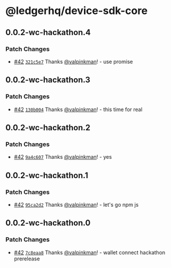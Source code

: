 # @ledgerhq/device-sdk-core

## 0.0.2-wc-hackathon.4

### Patch Changes

- [#42](https://github.com/LedgerHQ/device-sdk-ts/pull/42) [`321c5e7`](https://github.com/LedgerHQ/device-sdk-ts/commit/321c5e7f41af49bed8fc6e6149c7e58842570e8c) Thanks [@valpinkman](https://github.com/valpinkman)! - use promise

## 0.0.2-wc-hackathon.3

### Patch Changes

- [#42](https://github.com/LedgerHQ/device-sdk-ts/pull/42) [`130b004`](https://github.com/LedgerHQ/device-sdk-ts/commit/130b004f7b2c0a6d58471781b3f416d627cfc12e) Thanks [@valpinkman](https://github.com/valpinkman)! - this time for real

## 0.0.2-wc-hackathon.2

### Patch Changes

- [#42](https://github.com/LedgerHQ/device-sdk-ts/pull/42) [`9a4c607`](https://github.com/LedgerHQ/device-sdk-ts/commit/9a4c6073285f71f782e950f6ac52f05bc5b6e1a4) Thanks [@valpinkman](https://github.com/valpinkman)! - yes

## 0.0.2-wc-hackathon.1

### Patch Changes

- [#42](https://github.com/LedgerHQ/device-sdk-ts/pull/42) [`95ca2d2`](https://github.com/LedgerHQ/device-sdk-ts/commit/95ca2d25a47de9f6700b4c10554025396087ff7e) Thanks [@valpinkman](https://github.com/valpinkman)! - let's go npm js

## 0.0.2-wc-hackathon.0

### Patch Changes

- [#42](https://github.com/LedgerHQ/device-sdk-ts/pull/42) [`7c8eaa8`](https://github.com/LedgerHQ/device-sdk-ts/commit/7c8eaa89a3600e0c222e65e77a719154777c6f0b) Thanks [@valpinkman](https://github.com/valpinkman)! - wallet connect hackathon prerelease
